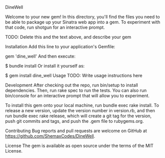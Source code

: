 
DineWell

Welcome to your new gem! In this directory, you'll find the files you need to be able to package up your Sinatra web app into a gem. To experiment with that code, run shotgun for an interactive prompt.

TODO: Delete this and the text above, and describe your gem

Installation
Add this line to your application's Gemfile:

gem 'dine_well'
And then execute:

$ bundle install
Or install it yourself as:

$ gem install dine_well
Usage
TODO: Write usage instructions here

Development
After checking out the repo, run bin/setup to install dependencies. Then, run rake spec to run the tests. You can also run bin/console for an interactive prompt that will allow you to experiment.

To install this gem onto your local machine, run bundle exec rake install. To release a new version, update the version number in version.rb, and then run bundle exec rake release, which will create a git tag for the version, push git commits and tags, and push the .gem file to rubygems.org.

Contributing
Bug reports and pull requests are welcome on GitHub at https://github.com/ShemaxCodes/DineWell.

License
The gem is available as open source under the terms of the MIT License.